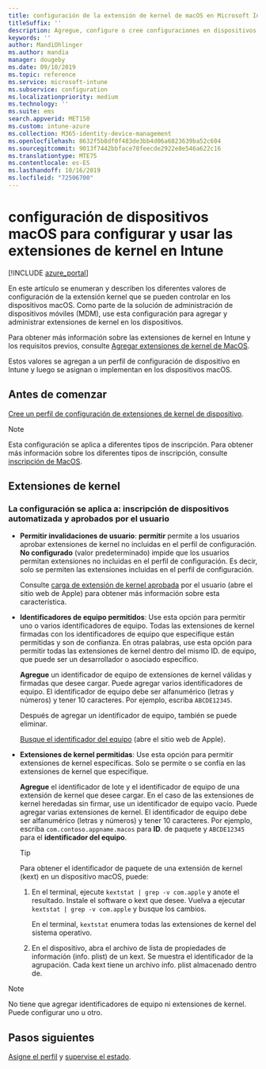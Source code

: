 ```yaml
---
title: configuración de la extensión de kernel de macOS en Microsoft Intune-Azure | Microsoft Docs
titleSuffix: ''
description: Agregue, configure o cree configuraciones en dispositivos macOS para usar las extensiones de kernel. Además, permita a los usuarios invalidar las extensiones aprobadas, permitir todas las extensiones de un identificador de equipo o permitir extensiones o aplicaciones específicas en Microsoft Intune.
keywords: ''
author: MandiOhlinger
ms.author: mandia
manager: dougeby
ms.date: 09/10/2019
ms.topic: reference
ms.service: microsoft-intune
ms.subservice: configuration
ms.localizationpriority: medium
ms.technology: ''
ms.suite: ems
search.appverid: MET150
ms.custom: intune-azure
ms.collection: M365-identity-device-management
ms.openlocfilehash: 8632f5b8df0f483de3bb4d06a6823639ba52c604
ms.sourcegitcommit: 9013f7442bbface78feecde2922e8e546a622c16
ms.translationtype: MTE75
ms.contentlocale: es-ES
ms.lasthandoff: 10/16/2019
ms.locfileid: "72506700"
---
```

# <a name="macos-device-settings-to-configure-and-use-kernel-extensions-in-intune"></a>configuración de dispositivos macOS para configurar y usar las extensiones de kernel en Intune

[!INCLUDE [azure_portal](../includes/azure_portal.md)]

En este artículo se enumeran y describen los diferentes valores de configuración de la extensión kernel que se pueden controlar en los dispositivos macOS. Como parte de la solución de administración de dispositivos móviles (MDM), use esta configuración para agregar y administrar extensiones de kernel en los dispositivos.

Para obtener más información sobre las extensiones de kernel en Intune y los requisitos previos, consulte [Agregar extensiones de kernel de MacOS](../kernel-extensions-overview-macos.md).

Estos valores se agregan a un perfil de configuración de dispositivo en Intune y luego se asignan o implementan en los dispositivos macOS.

## <a name="before-you-begin"></a>Antes de comenzar

[Cree un perfil de configuración de extensiones de kernel de dispositivo](../kernel-extensions-overview-macos.md).

> [!NOTE]
> Esta configuración se aplica a diferentes tipos de inscripción. Para obtener más información sobre los diferentes tipos de inscripción, consulte [inscripción de MacOS](../macos-enroll.md).

## <a name="kernel-extensions"></a>Extensiones de kernel

### <a name="settings-apply-to-user-approved-automated-device-enrollment"></a>La configuración se aplica a: inscripción de dispositivos automatizada y aprobados por el usuario

- **Permitir invalidaciones de usuario**: **permitir** permite a los usuarios aprobar extensiones de kernel no incluidas en el perfil de configuración. **No configurado** (valor predeterminado) impide que los usuarios permitan extensiones no incluidas en el perfil de configuración. Es decir, solo se permiten las extensiones incluidas en el perfil de configuración.

  Consulte [carga de extensión de kernel aprobada](https://developer.apple.com/library/archive/technotes/tn2459/_index.html) por el usuario (abre el sitio web de Apple) para obtener más información sobre esta característica.

- **Identificadores de equipo permitidos**: Use esta opción para permitir uno o varios identificadores de equipo. Todas las extensiones de kernel firmadas con los identificadores de equipo que especifique están permitidas y son de confianza. En otras palabras, use esta opción para permitir todas las extensiones de kernel dentro del mismo ID. de equipo, que puede ser un desarrollador o asociado específico.

  **Agregue** un identificador de equipo de extensiones de kernel válidas y firmadas que desee cargar. Puede agregar varios identificadores de equipo. El identificador de equipo debe ser alfanumérico (letras y números) y tener 10 caracteres. Por ejemplo, escriba `ABCDE12345`.

  Después de agregar un identificador de equipo, también se puede eliminar.

  [Busque el identificador del equipo](https://help.apple.com/developer-account/#/dev55c3c710c) (abre el sitio web de Apple).

- **Extensiones de kernel permitidas**: Use esta opción para permitir extensiones de kernel específicas. Solo se permite o se confía en las extensiones de kernel que especifique. 

  **Agregue** el identificador de lote y el identificador de equipo de una extensión de kernel que desee cargar. En el caso de las extensiones de kernel heredadas sin firmar, use un identificador de equipo vacío. Puede agregar varias extensiones de kernel. El identificador de equipo debe ser alfanumérico (letras y números) y tener 10 caracteres. Por ejemplo, escriba `com.contoso.appname.macos` para **ID**. de paquete y `ABCDE12345` para el **identificador del equipo**.

  > [!TIP]
  > Para obtener el identificador de paquete de una extensión de kernel (kext) en un dispositivo macOS, puede:
  >
  > 1. En el terminal, ejecute `kextstat | grep -v com.apple` y anote el resultado. Instale el software o kext que desee. Vuelva a ejecutar `kextstat | grep -v com.apple` y busque los cambios.
  >
  >    En el terminal, `kextstat` enumera todas las extensiones de kernel del sistema operativo. 
  >
  > 2. En el dispositivo, abra el archivo de lista de propiedades de información (info. plist) de un kext. Se muestra el identificador de la agrupación. Cada kext tiene un archivo info. plist almacenado dentro de. 

> [!NOTE]
> No tiene que agregar identificadores de equipo ni extensiones de kernel. Puede configurar uno u otro.

## <a name="next-steps"></a>Pasos siguientes

[Asigne el perfil](../device-profile-assign.md) y [supervise el estado](../device-profile-monitor.md).
